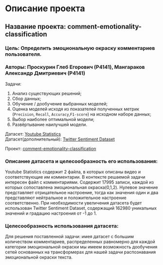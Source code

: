 # Описание проекта
## Название проекта: comment-emotionality-classification
### Цель: Определить эмоциональную окраску комментариев пользователя.
### Авторы: Проскурин Глеб Егорович (P4141), Мангараков Александр Дмитриевич (P4141)

Задачи:
1. Анализ существующих решений;
2. Сбор данных;
3. Обучение / дообучение выбранных моделей;
4. Оценка моделей исходя из показателей полученных метрик (`Precision`, `Recall`, `Accuracy`,`F1-score`) на исходном наборе данных;
5. Выбор наиболее оптимальной модели;
6. Развёртывание наилучшей модели.

Датасет: [Youtube Statistics](https://www.kaggle.com/datasets/advaypatil/youtube-statistics)  
Датасет(дополнительный): [Twitter Sentiment Dataset](https://www.kaggle.com/datasets/saurabhshahane/twitter-sentiment-dataset)

Проект: [comment-emotionality-classification](https://github.com/Niruksorp/comment-emotionality-classification)

### Описание датасета и целесообразность его использования:
Youtube Statistics содержит 2 файла, в которых описаны видео и соответствующие им комментарии. 
В контексте решаемой задачи интересен файл с комментариями. 
Содержит 17995 записи, каждой из которых сопоставлена эмоциональная окраска(0,1,2). 
Нулевое значение представляет отрицательное настроение, тогда как значения один и два представляют нейтральное и положительное настроение соответственно.
При необходимости увеличения датасета будет использован Twitter Sentiment Dataset, содержащий 162980 уникальных значений и градацию настроения от -1 до 1. 

### Целесообразность использования датасета:
Для решения поставленной задачи: имея датасет с большим количеством комментариев, распределенных равномерно для каждой категории эмоциональной окраски мы имеем возможность дообучения сетей основанных на трансформерах для нашей задачи распознавания эмоциональной окраски текста.

